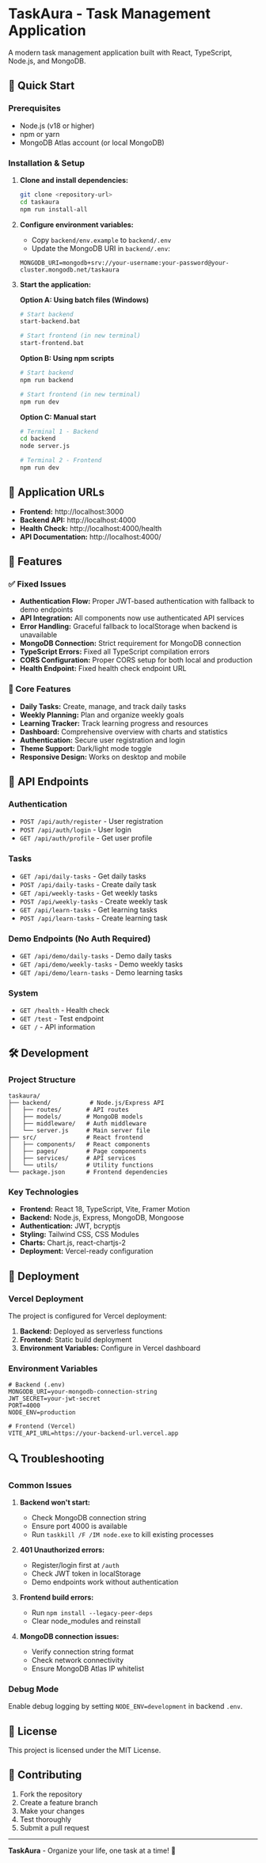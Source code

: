 # TaskAura - Task Management Application

A modern task management application built with React, TypeScript, Node.js, and MongoDB.

## 🚀 Quick Start

### Prerequisites
- Node.js (v18 or higher)
- npm or yarn
- MongoDB Atlas account (or local MongoDB)

### Installation & Setup

1. **Clone and install dependencies:**
   ```bash
   git clone <repository-url>
   cd taskaura
   npm run install-all
   ```

2. **Configure environment variables:**
   - Copy `backend/env.example` to `backend/.env`
   - Update the MongoDB URI in `backend/.env`:
   ```env
   MONGODB_URI=mongodb+srv://your-username:your-password@your-cluster.mongodb.net/taskaura
   ```

3. **Start the application:**

   **Option A: Using batch files (Windows)**
   ```bash
   # Start backend
   start-backend.bat
   
   # Start frontend (in new terminal)
   start-frontend.bat
   ```

   **Option B: Using npm scripts**
   ```bash
   # Start backend
   npm run backend
   
   # Start frontend (in new terminal)
   npm run dev
   ```

   **Option C: Manual start**
   ```bash
   # Terminal 1 - Backend
   cd backend
   node server.js
   
   # Terminal 2 - Frontend
   npm run dev
   ```

## 📱 Application URLs

- **Frontend:** http://localhost:3000
- **Backend API:** http://localhost:4000
- **Health Check:** http://localhost:4000/health
- **API Documentation:** http://localhost:4000/

## 🔧 Features

### ✅ Fixed Issues
- **Authentication Flow:** Proper JWT-based authentication with fallback to demo endpoints
- **API Integration:** All components now use authenticated API services
- **Error Handling:** Graceful fallback to localStorage when backend is unavailable
- **MongoDB Connection:** Strict requirement for MongoDB connection
- **TypeScript Errors:** Fixed all TypeScript compilation errors
- **CORS Configuration:** Proper CORS setup for both local and production
- **Health Endpoint:** Fixed health check endpoint URL

### 🎯 Core Features
- **Daily Tasks:** Create, manage, and track daily tasks
- **Weekly Planning:** Plan and organize weekly goals
- **Learning Tracker:** Track learning progress and resources
- **Dashboard:** Comprehensive overview with charts and statistics
- **Authentication:** Secure user registration and login
- **Theme Support:** Dark/light mode toggle
- **Responsive Design:** Works on desktop and mobile

## 🔌 API Endpoints

### Authentication
- `POST /api/auth/register` - User registration
- `POST /api/auth/login` - User login
- `GET /api/auth/profile` - Get user profile

### Tasks
- `GET /api/daily-tasks` - Get daily tasks
- `POST /api/daily-tasks` - Create daily task
- `GET /api/weekly-tasks` - Get weekly tasks
- `POST /api/weekly-tasks` - Create weekly task
- `GET /api/learn-tasks` - Get learning tasks
- `POST /api/learn-tasks` - Create learning task

### Demo Endpoints (No Auth Required)
- `GET /api/demo/daily-tasks` - Demo daily tasks
- `GET /api/demo/weekly-tasks` - Demo weekly tasks
- `GET /api/demo/learn-tasks` - Demo learning tasks

### System
- `GET /health` - Health check
- `GET /test` - Test endpoint
- `GET /` - API information

## 🛠️ Development

### Project Structure
```
taskaura/
├── backend/           # Node.js/Express API
│   ├── routes/       # API routes
│   ├── models/       # MongoDB models
│   ├── middleware/   # Auth middleware
│   └── server.js     # Main server file
├── src/              # React frontend
│   ├── components/   # React components
│   ├── pages/        # Page components
│   ├── services/     # API services
│   └── utils/        # Utility functions
└── package.json      # Frontend dependencies
```

### Key Technologies
- **Frontend:** React 18, TypeScript, Vite, Framer Motion
- **Backend:** Node.js, Express, MongoDB, Mongoose
- **Authentication:** JWT, bcryptjs
- **Styling:** Tailwind CSS, CSS Modules
- **Charts:** Chart.js, react-chartjs-2
- **Deployment:** Vercel-ready configuration

## 🚀 Deployment

### Vercel Deployment
The project is configured for Vercel deployment:

1. **Backend:** Deployed as serverless functions
2. **Frontend:** Static build deployment
3. **Environment Variables:** Configure in Vercel dashboard

### Environment Variables
```env
# Backend (.env)
MONGODB_URI=your-mongodb-connection-string
JWT_SECRET=your-jwt-secret
PORT=4000
NODE_ENV=production

# Frontend (Vercel)
VITE_API_URL=https://your-backend-url.vercel.app
```

## 🔍 Troubleshooting

### Common Issues

1. **Backend won't start:**
   - Check MongoDB connection string
   - Ensure port 4000 is available
   - Run `taskkill /F /IM node.exe` to kill existing processes

2. **401 Unauthorized errors:**
   - Register/login first at `/auth`
   - Check JWT token in localStorage
   - Demo endpoints work without authentication

3. **Frontend build errors:**
   - Run `npm install --legacy-peer-deps`
   - Clear node_modules and reinstall

4. **MongoDB connection issues:**
   - Verify connection string format
   - Check network connectivity
   - Ensure MongoDB Atlas IP whitelist

### Debug Mode
Enable debug logging by setting `NODE_ENV=development` in backend `.env`.

## 📝 License

This project is licensed under the MIT License.

## 🤝 Contributing

1. Fork the repository
2. Create a feature branch
3. Make your changes
4. Test thoroughly
5. Submit a pull request

---

**TaskAura** - Organize your life, one task at a time! 🎯
